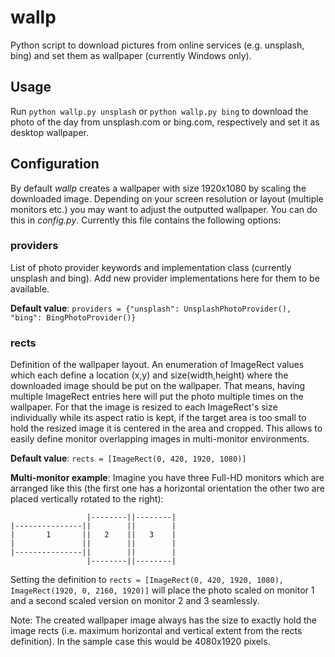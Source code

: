 # wallp
Python script to download pictures from online services (e.g. unsplash, bing) and set them as wallpaper (currently Windows only).

## Usage
Run `python wallp.py unsplash` or `python wallp.py bing` to download the photo of the day from unsplash.com or bing.com, respectively and set it as desktop wallpaper.

## Configuration

By default _wallp_ creates a wallpaper with size 1920x1080 by scaling the downloaded image. Depending on your screen resolution or layout (multiple monitors etc.) you may want to adjust the outputted wallpaper.
You can do this in _config.py_. Currently this file contains the following options:

### providers
List of photo provider keywords and implementation class (currently unsplash and bing). Add new provider implementations here for them to be available.

__Default value__: `providers = {"unsplash": UnsplashPhotoProvider(), "bing": BingPhotoProvider()}`

### rects
Definition of the wallpaper layout.
An enumeration of ImageRect values which each define a location (x,y) and size(width,height) where the downloaded image should be put on the wallpaper. That means, having multiple ImageRect entries here will put the photo multiple times on the wallpaper. For that the image is resized to each ImageRect's size individually while its aspect ratio is kept, if the target area is too small to hold the resized image it is centered in the area and cropped.
This allows to easily define monitor overlapping images in multi-monitor environments.

__Default value__: `rects = [ImageRect(0, 420, 1920, 1080)]`

__Multi-monitor example__:
Imagine you have three Full-HD monitors which are arranged like this (the first one has a horizontal orientation the other two are placed  vertically rotated to the right):
```
                 |--------||--------|
|---------------||        ||        |
|       1       ||   2    ||   3    |
|               ||        ||        |
|---------------||        ||        |
                 |--------||--------|
```
Setting the definition to `rects = [ImageRect(0, 420, 1920, 1080), ImageRect(1920, 0, 2160, 1920)]` will place the photo scaled on monitor 1 and a second scaled version on monitor 2 and 3 seamlessly.

Note: The created wallpaper image always has the size to exactly hold the image rects (i.e. maximum horizontal and vertical extent from the rects definition). In the sample case this would be 4080x1920 pixels.
